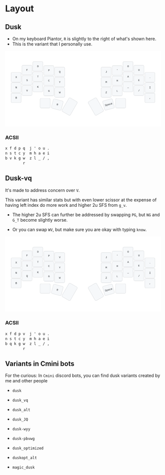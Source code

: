 # Layout
<!-- toc -->
## Dusk
- On my keyboard Piantor, `R` is slightly to the right of what's shown here.
- This is the variant that I personally use.

![](../assets/dusk.svg)


### ACSII
```
x f d p q  j ' o u .
n s t c y  m h a e i
b v k g w  z l _ / ,
        r   
```

## Dusk-vq
It's made to address concern over `V`.

This variant has similar stats but with even lower scissor at the expense of having left index do more work and higher 2u SFS from `g_v`.

- The higher 2u SFS can further be addressed by swapping `PG`, but `NG` and `G_T` become slightly worse.

- Or you can swap `WV`, but make sure you are okay with typing `know`.

![](../assets/dusk-alt.svg)

### ACSII
```
x f d p v  j ' o u .
n s t c y  m h a e i
b q k g w  z l _ / ,
        r                  
```

## Variants in Cmini bots
For the curious: In `Cmini` discord bots, you can find dusk variants created by me and other people
- `dusk`
- `dusk_vq`
- `dusk_alt`
- `dusk_JQ`

- `dusk-wyy`
- `dusk-pbvwg`

- `dusk_optimized`
- `duskopt_alt`

- `magic_dusk`
